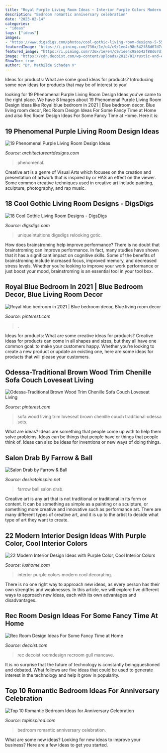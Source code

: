 ```yaml
---
title: "Royal Purple Living Room Ideas ~ Interior Purple Colors Modern Cool Decorating"
description: "Bedroom romantic anniversary celebration"
date: "2023-02-14"
categories:
- "ideas"
tags: ["ideas"]
images:
- "https://www.digsdigs.com/photos/cool-gothic-living-room-designs-5-554x737.jpg"
featuredImage: "https://i.pinimg.com/736x/1e/e4/c9/1ee4c98e542f88d67d74cb582fa78e8b.jpg"
featured_image: "https://i.pinimg.com/736x/1e/e4/c9/1ee4c98e542f88d67d74cb582fa78e8b.jpg"
image: "https://cdn.decoist.com/wp-content/uploads/2013/01/rustic-and-elegant-basement-as-rec-room.jpg"
ShowToc: true
author: "Dr. Mathilde Schaden V"
---
```



Ideas for products: What are some good ideas for products?
Introducing some new ideas for products that may be of interest to you!

	

		
looking for 19 Phenomenal Purple Living Room Design Ideas you've came to the right place. We have 8 Images about 19 Phenomenal Purple Living Room Design Ideas like Royal blue bedroom in 2021 | Blue bedroom decor, Blue living room decor, Rec Room Design Ideas For Some Fancy Time at Home and also Rec Room Design Ideas For Some Fancy Time at Home. Here it is:
		
    
## 19 Phenomenal Purple Living Room Design Ideas

<img loading=lazy src="https://www.architectureartdesigns.com/wp-content/uploads/2015/05/1633.jpg" onerror="this.onerror=null;this.src='https://tse4.mm.bing.net/th?id=OIP.XLFYrg1JLRhWjA-eYgMSHAHaFj&amp;pid=15.1';" alt="19 Phenomenal Purple Living Room Design Ideas">

_Source: architectureartdesigns.com_

>phenomenal. 

	

Creative art is a genre of Visual Arts which focuses on the creation and presentation of artwork that is inspired by or HAS an effect on the viewer. Some common creative techniques used in creative art include painting, sculpture, photography, and rap music.

    
## 18 Cool Gothic Living Room Designs - DigsDigs

<img loading=lazy src="https://www.digsdigs.com/photos/cool-gothic-living-room-designs-5-554x737.jpg" onerror="this.onerror=null;this.src='https://tse2.mm.bing.net/th?id=OIP.PWaZ3zpFXNj2dO0vhHI7EAHaJ2&amp;pid=15.1';" alt="18 Cool Gothic Living Room Designs - DigsDigs">

_Source: digsdigs.com_

>uniqueintuitions digsdigs relooking gotic. 

	

How does brainstroming help improve performance?
There is no doubt that brainstroming can improve performance. In fact, many studies have shown that it has a significant impact on cognitive skills. Some of the benefits of brainstroming include increased focus, improved memory, and decreased stress levels. Whether you’re looking to improve your work performance or just boost your mood, brainstroming is an essential tool in your tool box.

    
## Royal Blue Bedroom In 2021 | Blue Bedroom Decor, Blue Living Room Decor

<img loading=lazy src="https://i.pinimg.com/736x/1e/e4/c9/1ee4c98e542f88d67d74cb582fa78e8b.jpg" onerror="this.onerror=null;this.src='https://tse2.mm.bing.net/th?id=OIP.hBSuNlmSZD3pDtWD3oLTxAHaJ3&amp;pid=15.1';" alt="Royal blue bedroom in 2021 | Blue bedroom decor, Blue living room decor">

_Source: pinterest.com_

>. 

	

Ideas for products: What are some creative ideas for products?
Creative ideas for products can come in all shapes and sizes, but they all have one common goal: to make your customers happy. Whether you’re looking to create a new product or update an existing one, here are some ideas for products that will please your customers.

    
## Odessa-Traditional Brown Wood Trim Chenille Sofa Couch Loveseat Living

<img loading=lazy src="https://i.pinimg.com/736x/47/10/f8/4710f837362be3fc78c02b52cfcedbe3.jpg" onerror="this.onerror=null;this.src='https://tse3.mm.bing.net/th?id=OIP.POIy3-_3_DWSLc_clSS50AHaFB&amp;pid=15.1';" alt="Odessa-Traditional Brown Wood Trim Chenille Sofa Couch Loveseat Living">

_Source: pinterest.com_

>sofa wood living trim loveseat brown chenille couch traditional odessa sets. 

	

What are ideas?
Ideas are something that people come up with to help them solve problems. Ideas can be things that people have or things that people think of. Ideas can also be ideas for inventions or new ways of doing things.

    
## Salon Drab By Farrow &amp; Ball

<img loading=lazy src="https://www.desiretoinspire.net/storage/FarrowBallSalonDrabInspirationfundesign-nl_718211465e8e7607d059515546be708f.jpg?__SQUARESPACE_CACHEVERSION=1455155401218" onerror="this.onerror=null;this.src='https://tse4.mm.bing.net/th?id=OIP.M7QesJeZj4QZytz0jOKUOwAAAA&amp;pid=15.1';" alt="Salon Drab by Farrow &amp; Ball">

_Source: desiretoinspire.net_

>farrow ball salon drab. 

	

Creative art is any art that is not traditional or traditional in its form or content. It can be something as simple as a painting or a sculpture, or something more creative and innovative such as performance art. There are many different types of creative art, and it is up to the artist to decide what type of art they want to create.

    
## 22 Modern Interior Design Ideas With Purple Color, Cool Interior Colors

<img loading=lazy src="https://www.lushome.com/wp-content/uploads/2013/01/interior-colors-purple-color-schemes-1.jpg" onerror="this.onerror=null;this.src='https://tse4.mm.bing.net/th?id=OIP.6dULKh_oOTcGLr4LNiY4GwHaLG&amp;pid=15.1';" alt="22 Modern Interior Design Ideas with Purple Color, Cool Interior Colors">

_Source: lushome.com_

>interior purple colors modern cool decorating. 

	

There is no one right way to approach new ideas, as every person has their own strengths and weaknesses. In this article, we will explore five different ways to approach new ideas, each with its own advantages and disadvantages.

    
## Rec Room Design Ideas For Some Fancy Time At Home

<img loading=lazy src="https://cdn.decoist.com/wp-content/uploads/2013/01/rustic-and-elegant-basement-as-rec-room.jpg" onerror="this.onerror=null;this.src='https://tse1.mm.bing.net/th?id=OIP.mCjxXhFdgQ8jo1i8PB9MQQHaE7&amp;pid=15.1';" alt="Rec Room Design Ideas For Some Fancy Time at Home">

_Source: decoist.com_

>rec decoist roomdesign recroom gull mancave. 

	

It is no surprise that the future of technology is constantly beingquestioned and debated. What follows are five ideas that could be used to generate interest in the technology and help it grow in popularity.

    
## Top 10 Romantic Bedroom Ideas For Anniversary Celebration

<img loading=lazy src="https://www.topinspired.com/wp-content/uploads/2013/11/8b66901bdc7c0eb60c3f55ff1ecab1a0.jpg" onerror="this.onerror=null;this.src='https://tse3.mm.bing.net/th?id=OIP.-8eA5RMYFbUsyaBtfylF2gHaJ3&amp;pid=15.1';" alt="Top 10 Romantic Bedroom Ideas for Anniversary Celebration">

_Source: topinspired.com_

>bedroom romantic anniversary celebration. 

	

What are some new ideas?
Looking for new ideas to improve your business? Here are a few ideas to get you started.

